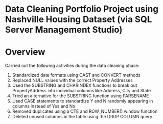 # Data Cleaning Portfolio Project using Nashville Housing Dataset (via SQL Server Management Studio)

# Overview
Carried out the following activities during the data cleaning phase:
1. Standardized date formats using CAST and CONVERT methods
2. Replaced NULL values with the correct Property Addresses
3. Used the SUBSTRING and CHARINDEX functions to break out PropertyAddress into individual columns like Address, City and State
4. Tried an alternative for the SUBSTRING function using PARSENAME
5. Used CASE statements to standardize Y and N randomly appearing in columns instead of Yes and No
6. Removed duplicates using a CTE and ROW_NUMBER() window function
7. Deleted unused columns in the table using the DROP COLUMN query
